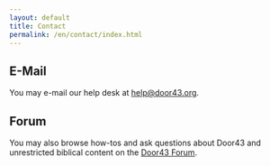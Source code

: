 ```yaml
---
layout: default
title: Contact
permalink: /en/contact/index.html
---
```


## E-Mail

You may e-mail our help desk at [help@door43.org][help-mail].

## Forum

You may also browse how-tos and ask questions about Door43 and unrestricted biblical content on the [Door43 Forum](https://forum.door43.org/).

[help-mail]: mailto:help@door43.org "help@door43.org"
